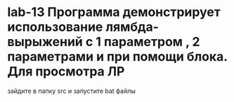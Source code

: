 # lab-13 Программа демонстрирует использование лямбда-вырыжений с 1 параметром , 2 параметрами и при помощи блока. Для просмотра ЛР
зайдите в папку src и запустите bat файлы
